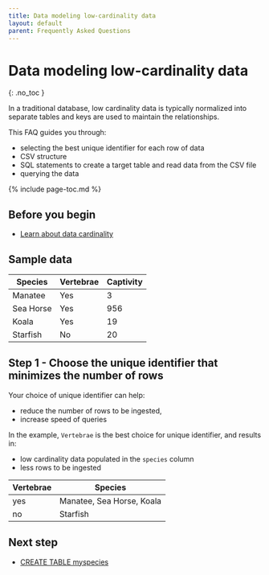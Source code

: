 ```yaml
---
title: Data modeling low-cardinality data
layout: default
parent: Frequently Asked Questions
---
```


# Data modeling low-cardinality data
{: .no_toc }

In a traditional database, low cardinality data is typically normalized into separate tables and keys are used to maintain the relationships.

This FAQ guides you through:
* selecting the best unique identifier for each row of data
* CSV structure
* SQL statements to create a target table and read data from the CSV file
* querying the data

{% include page-toc.md %}

## Before you begin

* [Learn about data cardinality](/docs/cloud/cloud-faq/cloud-faq-data-cardinality)

## Sample data

| Species | Vertebrae | Captivity |
|---|---|---|
| Manatee | Yes | 3 |
| Sea Horse | Yes | 956 |
| Koala | Yes | 19 |
| Starfish | No | 20 |

## Step 1 - Choose the unique identifier that minimizes the number of rows

Your choice of unique identifier can help:
* reduce the number of rows to be ingested,
* increase speed of queries

In the example, `Vertebrae` is the best choice for unique identifier, and results in:
* low cardinality data populated in the `species` column
* less rows to be ingested

| Vertebrae | Species |
|---|---|
| yes | Manatee, Sea Horse, Koala |
| no | Starfish |

## Next step

* [CREATE TABLE myspecies](/docs/sql-guide/examples/sql-eg-table/sql-eg-table-create-myspecies)
